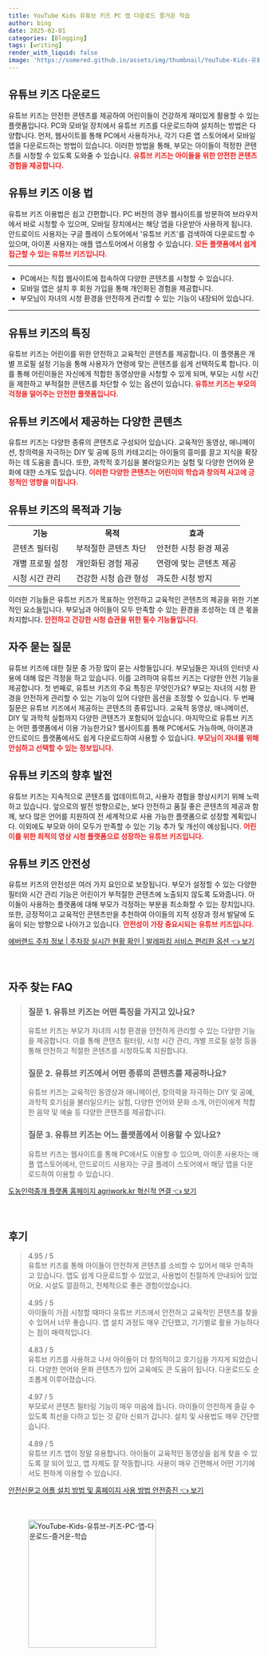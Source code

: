 ```yaml
---
title: YouTube Kids 유튜브 키즈 PC 앱 다운로드 즐거운 학습
author: bing
date: 2025-02-01
categories: [Blogging]
tags: [writing]
render_with_liquid: false
image: 'https://somered.github.io/assets/img/thumbnail/YouTube-Kids-유튜브-키즈-PC-앱-다운로드-즐거운-학습.webp'
---
```



<h2 id='유튜브_키즈_다운로드'>유튜브 키즈 다운로드</h2>

<p>유튜브 키즈는 안전한 콘텐츠를 제공하여 어린이들이 건강하게 재미있게 활용할 수 있는 플랫폼입니다. PC와 모바일 장치에서 유튜브 키즈를 다운로드하여 설치하는 방법은 다양합니다. 먼저, 웹사이트를 통해 PC에서 사용하거나, 각기 다른 앱 스토어에서 모바일 앱을 다운로드하는 방법이 있습니다. 이러한 방법을 통해, 부모는 아이들이 적정한 콘텐츠를 시청할 수 있도록 도와줄 수 있습니다. <b><span style="color: #ee2323;">유튜브 키즈는 아이들을 위한 안전한 콘텐츠 경험을 제공합니다.</span></b></p>

<h2 id='유튜브_키즈_이용_법'>유튜브 키즈 이용 법</h2>

<p>유튜브 키즈 이용법은 쉽고 간편합니다. PC 버전의 경우 웹사이트를 방문하여 브라우저에서 바로 시청할 수 있으며, 모바일 장치에서는 해당 앱을 다운받아 사용하게 됩니다. 안드로이드 사용자는 구글 플레이 스토어에서 '유튜브 키즈'를 검색하여 다운로드할 수 있으며, 아이폰 사용자는 애플 앱스토어에서 이용할 수 있습니다. <b><span style="color: #ee2323;">모든 플랫폼에서 쉽게 접근할 수 있는 유튜브 키즈입니다.</span></b></p>

<hr />

<ul>
    <li>PC에서는 직접 웹사이트에 접속하여 다양한 콘텐츠를 시청할 수 있습니다.</li>
    <li>모바일 앱은 설치 후 회원 가입을 통해 개인화된 경험을 제공합니다.</li>
    <li>부모님이 자녀의 시청 환경을 안전하게 관리할 수 있는 기능이 내장되어 있습니다.</li>
</ul>

<hr />

<h2 id='유튜브_키즈_특징'>유튜브 키즈의 특징</h2>

<p>유튜브 키즈는 어린이를 위한 안전하고 교육적인 콘텐츠를 제공합니다. 이 플랫폼은 개별 프로필 설정 기능을 통해 사용자가 연령에 맞는 콘텐츠를 쉽게 선택하도록 합니다. 이를 통해 어린이들은 자신에게 적합한 동영상만을 시청할 수 있게 되며, 부모는 시청 시간을 제한하고 부적절한 콘텐츠를 차단할 수 있는 옵션이 있습니다. <b><span style="color: #ee2323;">유튜브 키즈는 부모의 걱정을 덜어주는 안전한 플랫폼입니다.</span></b></p>

<h2 id='유튜브_키즈_다양한_콘텐츠'>유튜브 키즈에서 제공하는 다양한 콘텐츠</h2>

<p>유튜브 키즈는 다양한 종류의 콘텐츠로 구성되어 있습니다. 교육적인 동영상, 애니메이션, 창의력을 자극하는 DIY 및 공예 등의 카테고리는 아이들의 흥미를 끌고 지식을 확장하는 데 도움을 줍니다. 또한, 과학적 호기심을 불러일으키는 실험 및 다양한 언어와 문화에 대한 소개도 있습니다. <b><span style="color: #ee2323;">이러한 다양한 콘텐츠는 어린이의 학습과 창의적 사고에 긍정적인 영향을 미칩니다.</span></b></p>

<h2 id='유튜브_키즈_목적과_기능'>유튜브 키즈의 목적과 기능</h2>

<table>
    <tr>
        <td style="text-align: center; height: 17px;"><b>기능</b></td>
        <td style="text-align: center; height: 17px;"><b>목적</b></td>
        <td style="text-align: center; height: 17px;"><b>효과</b></td>
    </tr>
    <tr>
        <td>콘텐츠 필터링</td>
        <td>부적절한 콘텐츠 차단</td>
        <td>안전한 시청 환경 제공</td>
    </tr>
    <tr>
        <td>개별 프로필 설정</td>
        <td>개인화된 경험 제공</td>
        <td>연령에 맞는 콘텐츠 제공</td>
    </tr>
    <tr>
        <td>시청 시간 관리</td>
        <td>건강한 시청 습관 형성</td>
        <td>과도한 시청 방지</td>
    </tr>
</table>

<p>이러한 기능들은 유튜브 키즈가 목표하는 안전하고 교육적인 콘텐츠의 제공을 위한 기본적인 요소들입니다. 부모님과 아이들이 모두 만족할 수 있는 환경을 조성하는 데 큰 몫을 차지합니다. <b><span style="color: #ee2323;">안전하고 건강한 시청 습관을 위한 필수 기능들입니다.</span></b></p>

<h2 id='자주_묻는_질문'>자주 묻는 질문</h2>

<p>유튜브 키즈에 대한 질문 중 가장 많이 묻는 사항들입니다. 부모님들은 자녀의 인터넷 사용에 대해 많은 걱정을 하고 있습니다. 이를 고려하여 유튜브 키즈는 다양한 안전 기능을 제공합니다. 첫 번째로, 유튜브 키즈의 주요 특징은 무엇인가요? 부모는 자녀의 시청 환경을 안전하게 관리할 수 있는 기능이 있어 다양한 옵션을 조정할 수 있습니다. 두 번째 질문은 유튜브 키즈에서 제공하는 콘텐츠의 종류입니다. 교육적 동영상, 애니메이션, DIY 및 과학적 실험까지 다양한 콘텐츠가 포함되어 있습니다. 마지막으로 유튜브 키즈는 어떤 플랫폼에서 이용 가능한가요? 웹사이트를 통해 PC에서도 가능하며, 아이폰과 안드로이드 플랫폼에서도 쉽게 다운로드하여 사용할 수 있습니다. <b><span style="color: #ee2323;">부모님이 자녀를 위해 안심하고 선택할 수 있는 정보입니다.</span></b></p>

<h2 id='유튜브_키즈의_향후_발전'>유튜브 키즈의 향후 발전</h2>

<p>유튜브 키즈는 지속적으로 콘텐츠를 업데이트하고, 사용자 경험을 향상시키기 위해 노력하고 있습니다. 앞으로의 발전 방향으로는, 보다 안전하고 품질 좋은 콘텐츠의 제공과 함께, 보다 많은 언어를 지원하여 전 세계적으로 사용 가능한 플랫폼으로 성장할 계획입니다. 이외에도 부모와 아이 모두가 만족할 수 있는 기능 추가 및 개선이 예상됩니다. <b><span style="color: #ee2323;">어린이를 위한 최적의 영상 시청 플랫폼으로 성장하는 유튜브 키즈입니다.</span></b></p>

<h2 id='유튜브_키즈_안전성'>유튜브 키즈 안전성</h2>

<p>유튜브 키즈의 안전성은 여러 가지 요인으로 보장됩니다. 부모가 설정할 수 있는 다양한 필터와 시간 관리 기능은 어린이가 부적절한 콘텐츠에 노출되지 않도록 도와줍니다. 아이들이 사용하는 플랫폼에 대해 부모가 걱정하는 부분을 최소화할 수 있는 장치입니다. 또한, 긍정적이고 교육적인 콘텐츠만을 추천하여 아이들의 지적 성장과 정서 발달에 도움이 되는 방향으로 나아가고 있습니다. <b><span style="color: #ee2323;">안전성이 가장 중요시되는 유튜브 키즈입니다.</span></b></p>


<p><a class="click-button" title="에버랜드 주차 정보 | 주차장 실시간 현황 확인 | 발레파킹 서비스 편리한 옵션" href="https://somered.github.io/posts/%EC%97%90%EB%B2%84%EB%9E%9C%EB%93%9C-%EC%A3%BC%EC%B0%A8-%EC%A0%95%EB%B3%B4-%EC%A3%BC%EC%B0%A8%EC%9E%A5-%EC%8B%A4%EC%8B%9C%EA%B0%84-%ED%98%84%ED%99%A9-%ED%99%95%EC%9D%B8-%EB%B0%9C%EB%A0%88%ED%8C%8C%ED%82%B9-%EC%84%9C%EB%B9%84%EC%8A%A4-%ED%8E%B8%EB%A6%AC%ED%95%9C-%EC%98%B5%EC%85%98/" rel="dofollow">에버랜드 주차 정보 | 주차장 실시간 현황 확인 | 발레파킹 서비스 편리한 옵션 👈 보기</a></p><br>
<h2 id='자주_찾는_FAQ'>자주 찾는 FAQ</h2>
<div itemscope="" itemtype="https://schema.org/FAQPage"> 
<blockquote> 
<div itemscope="" itemprop="mainEntity" itemtype="https://schema.org/Question"> 
<h3 itemprop="name">질문 1. 유튜브 키즈는 어떤 특징을 가지고 있나요?</h3> 
<div itemscope="" itemprop="acceptedAnswer" itemtype="https://schema.org/Answer"> 
<span itemprop="text"> 
<p>유튜브 키즈는 부모가 자녀의 시청 환경을 안전하게 관리할 수 있는 다양한 기능을 제공합니다. 이를 통해 콘텐츠 필터링, 시청 시간 관리, 개별 프로필 설정 등을 통해 안전하고 적절한 콘텐츠를 시청하도록 지원합니다.</p> 
</span> 
</div> 
</div> 

<div itemscope="" itemprop="mainEntity" itemtype="https://schema.org/Question"> 
<h3 itemprop="name">질문 2. 유튜브 키즈에서 어떤 종류의 콘텐츠를 제공하나요?</h3> 
<div itemscope="" itemprop="acceptedAnswer" itemtype="https://schema.org/Answer"> 
<span itemprop="text"> 
<p>유튜브 키즈는 교육적인 동영상과 애니메이션, 창의력을 자극하는 DIY 및 공예, 과학적 호기심을 불러일으키는 실험, 다양한 언어와 문화 소개, 어린이에게 적합한 음악 및 예술 등 다양한 콘텐츠를 제공합니다.</p> 
</span> 
</div> 
</div> 

<div itemscope="" itemprop="mainEntity" itemtype="https://schema.org/Question"> 
<h3 itemprop="name">질문 3. 유튜브 키즈는 어느 플랫폼에서 이용할 수 있나요?</h3> 
<div itemscope="" itemprop="acceptedAnswer" itemtype="https://schema.org/Answer"> 
<span itemprop="text"> 
<p>유튜브 키즈는 웹사이트를 통해 PC에서도 이용할 수 있으며, 아이폰 사용자는 애플 앱스토어에서, 안드로이드 사용자는 구글 플레이 스토어에서 해당 앱을 다운로드하여 이용할 수 있습니다.</p> 
</span> 
</div> 
</div> 
</blockquote> 
</div>
<p><a class="click-button" title="도농인력중개 플랫폼 홈페이지 agriwork.kr 혁신적 연결" href="https://somered.github.io/posts/%EB%8F%84%EB%86%8D%EC%9D%B8%EB%A0%A5%EC%A4%91%EA%B0%9C-%ED%94%8C%EB%9E%AB%ED%8F%BC-%ED%99%88%ED%8E%98%EC%9D%B4%EC%A7%80-agriwork.kr-%ED%98%81%EC%8B%A0%EC%A0%81-%EC%97%B0%EA%B2%B0/" rel="dofollow">도농인력중개 플랫폼 홈페이지 agriwork.kr 혁신적 연결 👈 보기</a></p><br>
<h2 id='후기'>후기</h2>
<div itemscope itemtype="https://schema.org/Product">
  <blockquote>
  <div itemprop="review" itemscope itemtype="https://schema.org/Review">
      <div itemprop="reviewRating" itemscope itemtype="https://schema.org/Rating"> <span itemprop="ratingValue">4.95</span> / <span itemprop="bestRating">5</span> </div>
      <span itemprop="reviewBody">유튜브 키즈를 통해 아이들이 안전하게 콘텐츠를 소비할 수 있어서 매우 만족하고 있습니다. 앱도 쉽게 다운로드할 수 있었고, 사용법이 친절하게 안내되어 있었어요. 시설도 깔끔하고, 전체적으로 좋은 경험이었습니다.</span>
  </div>
  <br>
  <div itemprop="review" itemscope itemtype="https://schema.org/Review">
      <div itemprop="reviewRating" itemscope itemtype="https://schema.org/Rating"> <span itemprop="ratingValue">4.95</span> / <span itemprop="bestRating">5</span> </div>
      <span itemprop="reviewBody">아이들이 가끔 시청할 때마다 유튜브 키즈에서 안전하고 교육적인 콘텐츠를 찾을 수 있어서 너무 좋습니다. 앱 설치 과정도 매우 간단했고, 기기별로 활용 가능하다는 점이 매력적입니다.</span>
  </div>
  <br>
  <div itemprop="review" itemscope itemtype="https://schema.org/Review">
      <div itemprop="reviewRating" itemscope itemtype="https://schema.org/Rating"> <span itemprop="ratingValue">4.83</span> / <span itemprop="bestRating">5</span> </div>
      <span itemprop="reviewBody">유튜브 키즈를 사용하고 나서 아이들이 더 창의적이고 호기심을 가지게 되었습니다. 다양한 언어와 문화 콘텐츠가 있어 교육에도 큰 도움이 됩니다. 다운로드도 순조롭게 이루어졌습니다.</span>
  </div>
  <br>
  <div itemprop="review" itemscope itemtype="https://schema.org/Review">
      <div itemprop="reviewRating" itemscope itemtype="https://schema.org/Rating"> <span itemprop="ratingValue">4.97</span> / <span itemprop="bestRating">5</span> </div>
      <span itemprop="reviewBody">부모로서 콘텐츠 필터링 기능이 매우 마음에 듭니다. 아이들이 안전하게 즐길 수 있도록 최선을 다하고 있는 것 같아 신뢰가 갑니다. 설치 및 사용법도 매우 간단했습니다.</span>
  </div>
  <br>
  <div itemprop="review" itemscope itemtype="https://schema.org/Review">
      <div itemprop="reviewRating" itemscope itemtype="https://schema.org/Rating"> <span itemprop="ratingValue">4.89</span> / <span itemprop="bestRating">5</span> </div>
      <span itemprop="reviewBody">유튜브 키즈 앱이 정말 유용합니다. 아이들이 교육적인 동영상을 쉽게 찾을 수 있도록 잘 되어 있고, 앱 자체도 잘 작동합니다. 사용이 매우 간편해서 어떤 기기에서도 편하게 이용할 수 있습니다.</span>
  </div>
  </blockquote>
</div>
<p><a class="click-button" title="안전신문고 어플 설치 방법 및 홈페이지 사용 방법 안전증진" href="https://somered.github.io/posts/%EC%95%88%EC%A0%84%EC%8B%A0%EB%AC%B8%EA%B3%A0-%EC%96%B4%ED%94%8C-%EC%84%A4%EC%B9%98-%EB%B0%A9%EB%B2%95-%EB%B0%8F-%ED%99%88%ED%8E%98%EC%9D%B4%EC%A7%80-%EC%82%AC%EC%9A%A9-%EB%B0%A9%EB%B2%95-%EC%95%88%EC%A0%84%EC%A6%9D%EC%A7%84/" rel="dofollow">안전신문고 어플 설치 방법 및 홈페이지 사용 방법 안전증진 👈 보기</a></p><br>
<figure class="image"><img src="https://somered.github.io/assets/img/thumbnail/YouTube-Kids-유튜브-키즈-PC-앱-다운로드-즐거운-학습.webp" alt="YouTube-Kids-유튜브-키즈-PC-앱-다운로드-즐거운-학습" width="256" height="256"></figure>